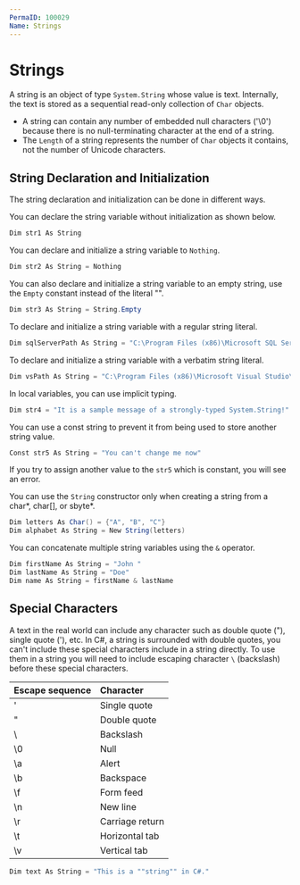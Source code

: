 ```yaml
---
PermaID: 100029
Name: Strings
---
```


# Strings

A string is an object of type `System.String` whose value is text. Internally, the text is stored as a sequential read-only collection of `Char` objects. 

 - A string can contain any number of embedded null characters ('\0') because there is no null-terminating character at the end of a string. 
 - The `Length` of a string represents the number of `Char` objects it contains, not the number of Unicode characters.

## String Declaration and Initialization

The string declaration and initialization can be done in different ways.

You can declare the string variable without initialization as shown below.

```csharp
Dim str1 As String
```

You can declare and initialize a string variable to `Nothing`.

```csharp
Dim str2 As String = Nothing
```

You can also declare and initialize a string variable to an empty string, use the `Empty` constant instead of the literal "".

```csharp
Dim str3 As String = String.Empty
```

To declare and initialize a string variable with a regular string literal.

```csharp
Dim sqlServerPath As String = "C:\Program Files (x86)\Microsoft SQL Server"
```

To declare and initialize a string variable with a verbatim string literal.

```csharp
Dim vsPath As String = "C:\Program Files (x86)\Microsoft Visual Studio\2019\Community"

```

In local variables, you can use implicit typing.

```csharp
Dim str4 = "It is a sample message of a strongly-typed System.String!"
```

You can use a const string to prevent it from being used to store another string value.

```csharp
Const str5 As String = "You can't change me now"
```

If you try to assign another value to the `str5` which is constant, you will see an error.

You can use the `String` constructor only when creating a string from a char*, char[], or sbyte*. 

```csharp
Dim letters As Char() = {"A", "B", "C"}
Dim alphabet As String = New String(letters)
```

You can concatenate multiple string variables using the `&` operator.

```csharp
Dim firstName As String = "John "
Dim lastName As String = "Doe"
Dim name As String = firstName & lastName
```

## Special Characters

A text in the real world can include any character such as double quote ("), single quote ('), etc. In C#, a string is surrounded with double quotes, you can't include these special characters include in a string directly. To use them in a string you will need to include escaping character `\` (backslash) before these special characters.

| Escape sequence   | Character       |
|:------------------|:----------------|
| \'                | Single quote    |
| \"                | Double quote    |
| \\                | Backslash       |
| \0                | Null            |
| \a                | Alert           |
| \b                | Backspace       |
| \f                | Form feed       |
| \n                | New line        |
| \r                | Carriage return |
| \t                | Horizontal tab  |
| \v                | Vertical tab    |

```csharp
Dim text As String = "This is a ""string"" in C#."
```
